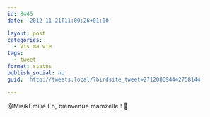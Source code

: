 ```yaml
---
id: 8445
date: '2012-11-21T11:09:26+01:00'

layout: post
categories:
  - Vis ma vie
tags:
  - tweet
format: status
publish_social: no
guid: 'http://tweets.local/?birdsite_tweet=271208694442758144'

---
```


@MisikEmilie Eh, bienvenue mamzelle ! 🙂